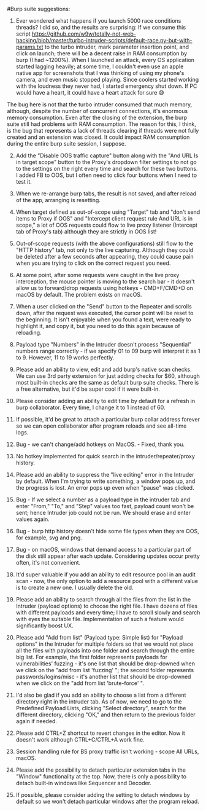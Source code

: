 #Burp suite suggestions:

1) Ever wondered what happens if you launch 5000 race conditions threads? I did so, and the results are surprising:
If we consume this script https://github.com/w9w/totally-not-web-hacking/blob/master/turbo-intruder-scripts/default-race.py-but-with-params.txt to the turbo intruder, mark parameter insertion point, and click on launch; there will be a decent raise in RAM consumption by burp (I had ~1200%). When I launched an attack, every OS application started lagging heavily; at some time, I couldn't even use an apple native app for screenshots that I was thinking of using my phone's camera, and even music stopped playing. Since coolers started working with the loudness they never had, I started emergency shut down. If PC would have a heart, it could have a heart attack for sure 😅

The bug here is not that the turbo intruder consumed that much memory, although, despite the number of concurrent connections, it's enormous memory consumption. Even after the closing of the extension, the burp suite still had problems with RAM consumption. The reason for this, I think, is the bug that represents a lack of threads clearing if threads were not fully created and an extension was closed. It could impact RAM consumption during the entire burp suite session, I suppose.

2) Add the "Disable OOS traffic capture" button along with the "And URL Is in target scope" button to the Proxy's dropdown filter settings to not go to the settings on the right every time and search for these two buttons. I added FB to OOS, but I often need to click four buttons when I need to test it.

3) When we re-arrange burp tabs, the result is not saved, and after reload of the app, arranging is resetting.

4) When target defined as out-of-scope using "Target" tab and "don't send items to Proxy if OOS" and "Intercept client request rule And URL is in scope," a lot of OOS requests could flow to live proxy listener (Intercept tab of Proxy's tab) although they are strictly in OOS list!

5) Out-of-scope requests (with the above configurations) still flow to the "HTTP history" tab, not only to the live capturing. Although they could be deleted after a few seconds after appearing, they could cause pain when you are trying to click on the correct request you need.

6) At some point, after some requests were caught in the live proxy interception, the mouse pointer is moving to the search bar - it doesn't allow us to forward/drop requests using hotkeys - CMD+F/CMD+D on macOS by default. The problem exists on macOS.

7) When a user clicked on the "Send" button to the Repeater and scrolls down, after the request was executed, the cursor point will be reset to the beginning. It isn't enjoyable when you found a text, were ready to highlight it, and copy it, but you need to do this again because of reloading.

8) Payload type "Numbers" in the Intruder doesn't process "Sequential" numbers range correctly - if we specify 01 to 09 burp will interpret it as 1 to 9. However, 11 to 19 works perfectly.

9) Please add an ability to view, edit and add burp's native scan checks. We can use 3rd party extension for just adding checks for $60, although most built-in checks are the same as default burp suite checks. There is a free alternative, but it'd be super cool if it were built-in.

10) Please consider adding an ability to edit time by default for a refresh in burp collaborator. Every time, I change it to 1 instead of 60.

11) If possible, it'd be great to attach a particular burp collar address forever so we can open collaborator after program reloads and see all-time logs.

12) Bug - we can't change/add hotkeys on MacOS. - Fixed, thank you.

13) No hotkey implemented for quick search in the intruder/repeater/proxy history.

14) Please add an ability to suppress the "live editing" error in the Intruder by default. When I'm trying to write something, a window pops up, and the progress is lost. An error pops up even when "pause" was clicked.

15) Bug - If we select a number as a payload type in the intruder tab and enter "From," "To," and "Step" values too fast, payload count won't be sent; hence Intruder job could not be run. We should erase and enter values again.

16) Bug - burp http history doesn't hide some file types when they are OOS, for example, svg and png.

17) Bug - on macOS, windows that demand access to a particular part of the disk still appear after each update. Considering updates occur pretty often, it's not convenient.

18) It'd super valuable if you add an ability to edit resource pool in an audit scan - now, the only option to add a resource pool with a different value is to create a new one. I usually delete the old.

19) Please add an ability to search through all the files from the list in the Intruder (payload options) to choose the right file. I have dozens of files with different payloads and every time; I have to scroll slowly and search with eyes the suitable file. Implementation of such a feature would significantly boost UX.

20) Please add "Add from list" (Payload type: Simple list) for "Payload options" in the Intruder for multiple folders so that we would not place all the files with payloads into one folder and search through the entire big list. For example, the first folder represents payloads for vulnerabilities' fuzzing -  it's one list that should be drop-downed when we click on the "add from list 'fuzzing' "; the second folder represents passwords/logins/misc -  it's another list that should be drop-downed when we click on the "add from list 'brute-force' ".

21) I'd also be glad if you add an ability to choose a list from a different directory right in the intruder tab. As of now, we need to go to the Predefined Payload Lists, clicking "Select directory", search for the different directory, clicking "OK," and then return to the previous folder again if needed.

22) Please add CTRL+Z shortcut to revert changes in the editor. Now it doesn't work although CTRL+C/CTRL+A work fine.

23) Session handling rule for BS proxy traffic isn't working - scope All URLs, macOS.

24) Please add the possibility to detach particular extension tabs in the "Window" functionality at the top. Now, there is only a possibility to detach built-in windows like Sequencer and Decoder.

25) If possible, please consider adding the setting to detach windows by default so we won't detach particular windows after the program reload.
